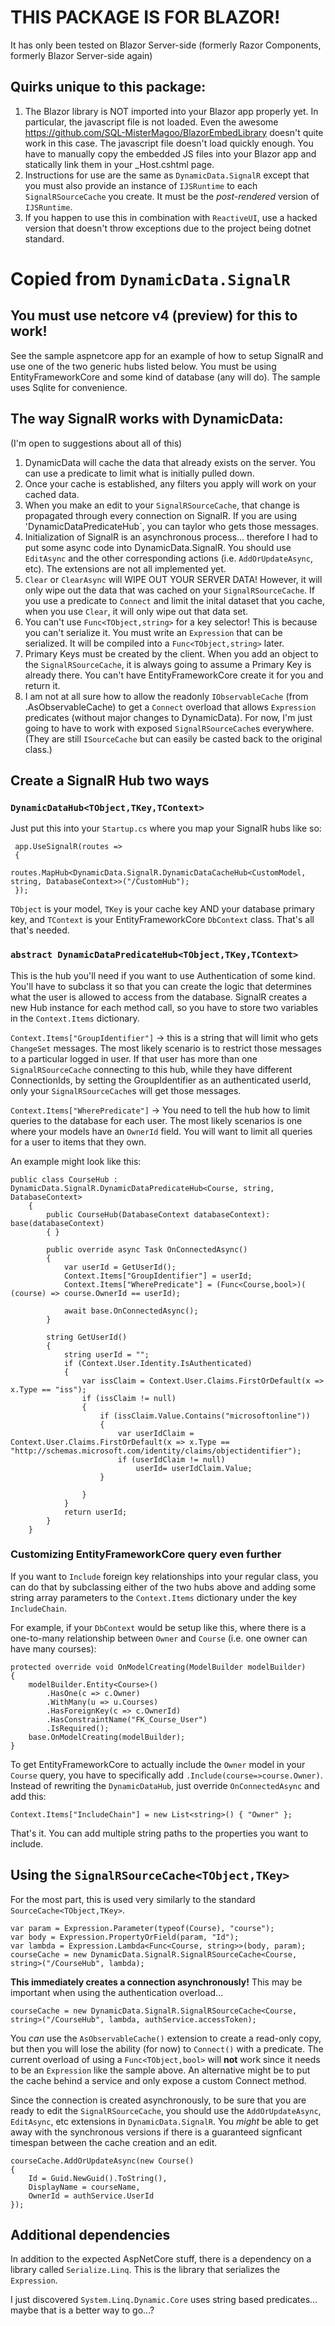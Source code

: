 # THIS PACKAGE IS FOR BLAZOR! #  
It has only been tested on Blazor Server-side (formerly Razor Components, formerly Blazor Server-side again)

## Quirks unique to this package: ##
1.  The Blazor library is NOT imported into your Blazor app properly yet.  In particular, the javascript file is not loaded.  Even the awesome https://github.com/SQL-MisterMagoo/BlazorEmbedLibrary doesn't quite work in this case.  The javascript file doesn't load quickly enough.  You have to manually copy the embedded JS files into your Blazor app and statically link them in your \_Host.cshtml page.
2.  Instructions for use are the same as `DynamicData.SignalR` except that you must also provide an instance of `IJSRuntime` to each `SignalRSourceCache` you create.  It must be the _post-rendered_ version of `IJSRuntime`.  
3.  If you happen to use this in combination with `ReactiveUI`, use a hacked version that doesn't throw exceptions due to the project being dotnet standard.

# Copied from `DynamicData.SignalR` #
## You must use netcore v4 (preview) for this to work! ##

See the sample aspnetcore app for an example of how to setup SignalR and use one of the two generic hubs listed below.  You must be using EntityFrameworkCore and some kind of database (any will do).  The sample uses Sqlite for convenience.


## The way SignalR works with DynamicData: ##
(I'm open to suggestions about all of this)

1.  DynamicData will cache the data that already exists on the server.  You can use a predicate to limit what is initially pulled down.
2.  Once your cache is established, any filters you apply will work on your cached data.
3.  When you make an edit to your `SignalRSourceCache`, that change is propagated through every connection on SignalR.  If you are using 'DynamicDataPredicateHub`, you can taylor who gets those messages.
4.  Initialization of SignalR is an asynchronous process... therefore I had to put some async code into DynamicData.SignalR.  You should use `EditAsync` and the other corresponding actions (i.e. `AddOrUpdateAsync`, etc).  The extensions are not all implemented yet.
5.  `Clear` or `ClearAsync` will WIPE OUT YOUR SERVER DATA!  However, it will only wipe out the data that was cached on your `SignalRSourceCache`.  If you use a predicate to `Connect` and limit the inital dataset that you cache, when you use `Clear`, it will only wipe out that data set.  
6.  You can't use `Func<TObject,string>` for a key selector!  This is because you can't serialize it.  You must write an `Expression` that can be serialized.  It will be compiled into a `Func<TObject,string>` later.  
7.  Primary Keys must be created by the client.  When you add an object to the `SignalRSourceCache`, it is always going to assume a Primary Key is already there.  You can't have EntityFrameworkCore create it for you and return it. 
8.  I am not at all sure how to allow the readonly `IObservableCache` (from .AsObservableCache) to get a `Connect` overload that allows `Expression` predicates (without major changes to DynamicData).   For now, I'm just going to have to work with exposed `SignalRSourceCache`s everywhere.  (They are still `ISourceCache` but can easily be casted back to the original class.)

## Create a SignalR Hub two ways

### `DynamicDataHub<TObject,TKey,TContext>`
Just put this into your `Startup.cs` where you map your SignalR hubs like so:
```
 app.UseSignalR(routes =>
 {
     routes.MapHub<DynamicData.SignalR.DynamicDataCacheHub<CustomModel, string, DatabaseContext>>("/CustomHub");
 });
```
`TObject` is your model, `TKey` is your cache key AND your database primary key, and `TContext` is your EntityFrameworkCore `DbContext` class.  That's all that's needed.

### `abstract DynamicDataPredicateHub<TObject,TKey,TContext>` 
This is the hub you'll need if you want to use Authentication of some kind.  You'll have to subclass it so that you can create the logic that determines what the user is allowed to access from the database.  SignalR creates a new Hub instance for each method call, so you have to store two variables in the `Context.Items` dictionary.

`Context.Items["GroupIdentifier"]` -> this is a string that will limit who gets `ChangeSet` messages.  The most likely scenario is to restrict those messages to a particular logged in user.  If that user has more than one `SignalRSourceCache` connecting to this hub, while they have different ConnectionIds, by setting the GroupIdentifier as an authenticated userId, only your `SignalRSourceCache`s will get those messages.

`Context.Items["WherePredicate"]` -> You need to tell the hub how to limit queries to the database for each user.  The most likely scenarios is one where your models have an `OwnerId` field.  You will want to limit all queries for a user to items that they own.

An example might look like this:
```
public class CourseHub : DynamicData.SignalR.DynamicDataPredicateHub<Course, string, DatabaseContext>
    {
        public CourseHub(DatabaseContext databaseContext): base(databaseContext)
        { }

        public override async Task OnConnectedAsync()
        {
            var userId = GetUserId();
            Context.Items["GroupIdentifier"] = userId;
            Context.Items["WherePredicate"] = (Func<Course,bool>)( (course) => course.OwnerId == userId);
                    
            await base.OnConnectedAsync();
        }

        string GetUserId()
        {
            string userId = "";
            if (Context.User.Identity.IsAuthenticated)
            {
                var issClaim = Context.User.Claims.FirstOrDefault(x => x.Type == "iss");
                if (issClaim != null)
                {
                    if (issClaim.Value.Contains("microsoftonline"))
                    {
                        var userIdClaim = Context.User.Claims.FirstOrDefault(x => x.Type == "http://schemas.microsoft.com/identity/claims/objectidentifier");
                        if (userIdClaim != null)
                            userId= userIdClaim.Value;
                    }

                }
            }
            return userId;
        }
    }
```
### Customizing EntityFrameworkCore query even further
If you want to `Include` foreign key relationships into your regular class, you can do that by subclassing either of the two hubs above and adding some string array parameters to the `Context.Items` dictionary under the key `IncludeChain`.

For example, if your `DbContext` would be setup like this, where there is a one-to-many relationship between `Owner` and `Course` (i.e. one owner can have many courses):

```
protected override void OnModelCreating(ModelBuilder modelBuilder)
{
    modelBuilder.Entity<Course>()
        .HasOne(c => c.Owner)
        .WithMany(u => u.Courses)
        .HasForeignKey(c => c.OwnerId)
        .HasConstraintName("FK_Course_User")
        .IsRequired();
    base.OnModelCreating(modelBuilder); 
}
```
To get EntityFrameworkCore to actually include the `Owner` model in your `Course` query, you have to specifically add `.Include(course=>course.Owner)`.  Instead of rewriting the `DynamicDataHub`, just override `OnConnectedAsync` and add this:

```
Context.Items["IncludeChain"] = new List<string>() { "Owner" };
```

That's it.  You can add multiple string paths to the properties you want to include.

## Using the `SignalRSourceCache<TObject,TKey>`

For the most part, this is used very similarly to the standard `SourceCache<TObject,TKey>`.  
```
var param = Expression.Parameter(typeof(Course), "course");
var body = Expression.PropertyOrField(param, "Id");
var lambda = Expression.Lambda<Func<Course, string>>(body, param);
courseCache = new DynamicData.SignalR.SignalRSourceCache<Course, string>("/CourseHub", lambda);
```
**This immediately creates a connection asynchronously!**  This may be important when using the authentication overload...
```
courseCache = new DynamicData.SignalR.SignalRSourceCache<Course, string>("/CourseHub", lambda, authService.accessToken);
```
You *can* use the `AsObservableCache()` extension to create a read-only copy, but then you will lose the ability (for now) to `Connect()` with a predicate.  The current overload of using a `Func<TObject,bool>` will **not** work since it needs to be an `Expression` like the sample above.  An alternative might be to put the cache behind a service and only expose a custom Connect method.

Since the connection is created asynchronously, to be sure that you are ready to edit the `SignalRSourceCache`, you should use the `AddOrUpdateAsync`, `EditAsync`, etc extensions in `DynamicData.SignalR`.  You *might* be able to get away with the synchronous versions if there is a guaranteed signficant timespan between the cache creation and an edit.
```
courseCache.AddOrUpdateAsync(new Course()
{
    Id = Guid.NewGuid().ToString(),
    DisplayName = courseName,
    OwnerId = authService.UserId
});
```


## Additional dependencies ##
In addition to the expected AspNetCore stuff, there is a dependency on a library called `Serialize.Linq`.   This is the library that serializes the `Expression`.  

I just discovered `System.Linq.Dynamic.Core` uses string based predicates... maybe that is a better way to go...? 

